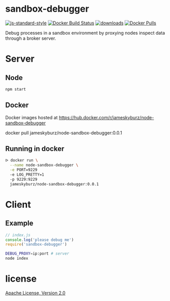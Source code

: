 # sandbox-debugger

[![js-standard-style](https://img.shields.io/badge/code_style-standard-brightgreen.svg)](https://github.com/feross/standard)
[![Docker Build Status](https://img.shields.io/docker/build/jameskyburz/node-sandbox-debugger.svg)]()
[![downloads](https://img.shields.io/npm/dm/sandbox-debugger-server.svg)](https://npmjs.org/package/sandbox-debugger-server)
[![Docker Pulls](https://img.shields.io/docker/pulls/jameskyburz/node-sandbox-debugger.svg)]()

Debug processes in a sandbox environment by proxying nodes inspect data through a broker server.

# Server

## Node

```sh
npm start
```

## Docker

Docker images hosted at https://hub.docker.com/r/jameskyburz/node-sandbox-debugger

docker pull jameskyburz/node-sandbox-debugger:0.0.1

## Running in docker

```sh
ᐅ docker run \
  --name node-sandbox-debugger \
  -e PORT=9229
  -e LOG_PRETTY=1
  -p 9229:9229
  jameskyburz/node-sandbox-debugger:0.0.1
```

# Client 

## Example

```javascript
// index.js
console.log('please debug me')
require('sandbox-debugger')
```

```sh
DEBUG_PROXY=ip:port # server
node index
```

# license

[Apache License, Version 2.0](LICENSE)
